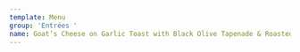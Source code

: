 ```yaml
---
template: Menu
group: 'Entrées '
name: Goat’s Cheese on Garlic Toast with Black Olive Tapenade & Roasted Figs (VG)
---
```

